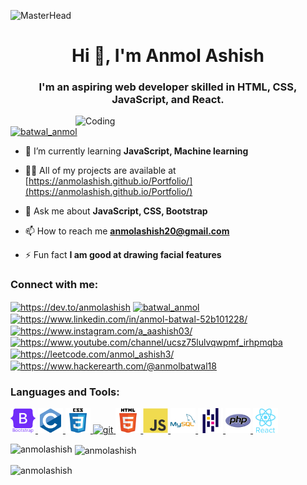 ![MasterHead](https://user-images.githubusercontent.com/5330387/183502751-f29645f1-ccb4-408b-be1d-c6ef31649345.png)
<h1 align="center">Hi 👋, I'm Anmol Ashish</h1>
<h3 align="center">I'm an aspiring web developer skilled in HTML, CSS, JavaScript, and React. </h3>
<img align="right" alt="Coding" width="400" src="https://images.squarespace-cdn.com/content/v1/5769fc401b631bab1addb2ab/1541580611624-TE64QGKRJG8SWAIUS7NS/ke17ZwdGBToddI8pDm48kPoswlzjSVMM-SxOp7CV59BZw-zPPgdn4jUwVcJE1ZvWQUxwkmyExglNqGp0IvTJZamWLI2zvYWH8K3-s_4yszcp2ryTI0HqTOaaUohrI8PI6FXy8c9PWtBlqAVlUS5izpdcIXDZqDYvprRqZ29Pw0o/coding-freak.gif">

<p align="left"> <a href="https://twitter.com/batwal_anmol" target="blank"><img src="https://img.shields.io/twitter/follow/batwal_anmol?logo=twitter&style=for-the-badge" alt="batwal_anmol" /></a> </p>

- 🌱 I’m currently learning **JavaScript, Machine learning**

- 👨‍💻 All of my projects are available at [https://anmolashish.github.io/Portfolio/](https://anmolashish.github.io/Portfolio/)

- 💬 Ask me about **JavaScript, CSS, Bootstrap**

- 📫 How to reach me **anmolashish20@gmail.com**

- ⚡ Fun fact **I am good at drawing facial features**

<h3 align="left">Connect with me:</h3>
<p align="left">
<a href="https://dev.to/https://dev.to/anmolashish" target="blank"><img align="center" src="https://raw.githubusercontent.com/rahuldkjain/github-profile-readme-generator/master/src/images/icons/Social/devto.svg" alt="https://dev.to/anmolashish" height="30" width="40" /></a>
<a href="https://twitter.com/batwal_anmol" target="blank"><img align="center" src="https://raw.githubusercontent.com/rahuldkjain/github-profile-readme-generator/master/src/images/icons/Social/twitter.svg" alt="batwal_anmol" height="30" width="40" /></a>
<a href="https://linkedin.com/in/https://www.linkedin.com/in/anmol-batwal-52b101228/" target="blank"><img align="center" src="https://raw.githubusercontent.com/rahuldkjain/github-profile-readme-generator/master/src/images/icons/Social/linked-in-alt.svg" alt="https://www.linkedin.com/in/anmol-batwal-52b101228/" height="30" width="40" /></a>
<a href="https://instagram.com/https://www.instagram.com/a_aashish03/" target="blank"><img align="center" src="https://raw.githubusercontent.com/rahuldkjain/github-profile-readme-generator/master/src/images/icons/Social/instagram.svg" alt="https://www.instagram.com/a_aashish03/" height="30" width="40" /></a>
<a href="https://www.youtube.com/c/https://www.youtube.com/channel/ucsz75lulvqwpmf_irhpmqba" target="blank"><img align="center" src="https://raw.githubusercontent.com/rahuldkjain/github-profile-readme-generator/master/src/images/icons/Social/youtube.svg" alt="https://www.youtube.com/channel/ucsz75lulvqwpmf_irhpmqba" height="30" width="40" /></a>
<a href="https://www.leetcode.com/https://leetcode.com/anmol_ashish3/" target="blank"><img align="center" src="https://raw.githubusercontent.com/rahuldkjain/github-profile-readme-generator/master/src/images/icons/Social/leet-code.svg" alt="https://leetcode.com/anmol_ashish3/" height="30" width="40" /></a>
<a href="https://www.hackerearth.com/https://www.hackerearth.com/@anmolbatwal18" target="blank"><img align="center" src="https://raw.githubusercontent.com/rahuldkjain/github-profile-readme-generator/master/src/images/icons/Social/hackerearth.svg" alt="https://www.hackerearth.com/@anmolbatwal18" height="30" width="40" /></a>
</p>

<h3 align="left">Languages and Tools:</h3>
<p align="left"> <a href="https://getbootstrap.com" target="_blank" rel="noreferrer"> <img src="https://raw.githubusercontent.com/devicons/devicon/master/icons/bootstrap/bootstrap-plain-wordmark.svg" alt="bootstrap" width="40" height="40"/> </a> <a href="https://www.cprogramming.com/" target="_blank" rel="noreferrer"> <img src="https://raw.githubusercontent.com/devicons/devicon/master/icons/c/c-original.svg" alt="c" width="40" height="40"/> </a> <a href="https://www.w3schools.com/css/" target="_blank" rel="noreferrer"> <img src="https://raw.githubusercontent.com/devicons/devicon/master/icons/css3/css3-original-wordmark.svg" alt="css3" width="40" height="40"/> </a> <a href="https://git-scm.com/" target="_blank" rel="noreferrer"> <img src="https://www.vectorlogo.zone/logos/git-scm/git-scm-icon.svg" alt="git" width="40" height="40"/> </a> <a href="https://www.w3.org/html/" target="_blank" rel="noreferrer"> <img src="https://raw.githubusercontent.com/devicons/devicon/master/icons/html5/html5-original-wordmark.svg" alt="html5" width="40" height="40"/> </a> <a href="https://developer.mozilla.org/en-US/docs/Web/JavaScript" target="_blank" rel="noreferrer"> <img src="https://raw.githubusercontent.com/devicons/devicon/master/icons/javascript/javascript-original.svg" alt="javascript" width="40" height="40"/> </a> <a href="https://www.mysql.com/" target="_blank" rel="noreferrer"> <img src="https://raw.githubusercontent.com/devicons/devicon/master/icons/mysql/mysql-original-wordmark.svg" alt="mysql" width="40" height="40"/> </a> <a href="https://pandas.pydata.org/" target="_blank" rel="noreferrer"> <img src="https://raw.githubusercontent.com/devicons/devicon/2ae2a900d2f041da66e950e4d48052658d850630/icons/pandas/pandas-original.svg" alt="pandas" width="40" height="40"/> </a> <a href="https://www.php.net" target="_blank" rel="noreferrer"> <img src="https://raw.githubusercontent.com/devicons/devicon/master/icons/php/php-original.svg" alt="php" width="40" height="40"/> </a> <a href="https://reactjs.org/" target="_blank" rel="noreferrer"> <img src="https://raw.githubusercontent.com/devicons/devicon/master/icons/react/react-original-wordmark.svg" alt="react" width="40" height="40"/> </a> </p>

<p><img align="left" src="https://github-readme-stats.vercel.app/api/top-langs?username=anmolashish&show_icons=true&locale=en&layout=compact" alt="anmolashish" /></p>

<p>&nbsp;<img align="center" src="https://github-readme-stats.vercel.app/api?username=anmolashish&show_icons=true&locale=en" alt="anmolashish" /></p>

<p><img align="center" src="https://github-readme-streak-stats.herokuapp.com/?user=anmolashish&" alt="anmolashish" /></p>
